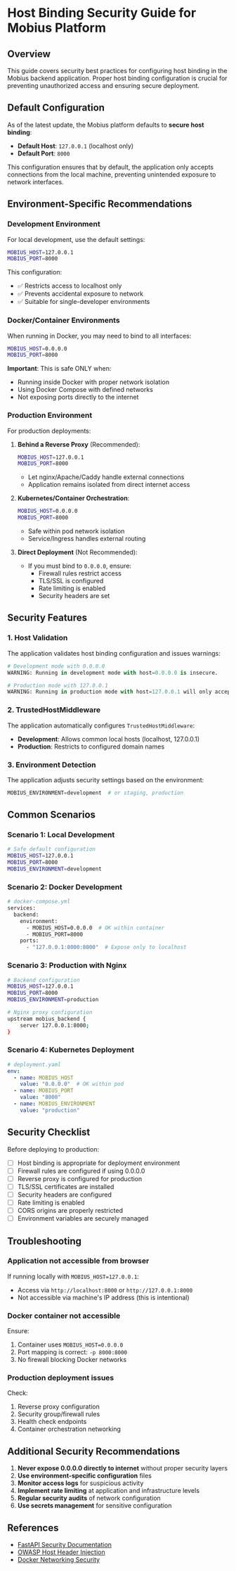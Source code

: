 # Host Binding Security Guide for Mobius Platform

## Overview

This guide covers security best practices for configuring host binding in the Mobius backend application. Proper host binding configuration is crucial for preventing unauthorized access and ensuring secure deployment.

## Default Configuration

As of the latest update, the Mobius platform defaults to **secure host binding**:

- **Default Host**: `127.0.0.1` (localhost only)
- **Default Port**: `8000`

This configuration ensures that by default, the application only accepts connections from the local machine, preventing unintended exposure to network interfaces.

## Environment-Specific Recommendations

### Development Environment

For local development, use the default settings:

```bash
MOBIUS_HOST=127.0.0.1
MOBIUS_PORT=8000
```

This configuration:
- ✅ Restricts access to localhost only
- ✅ Prevents accidental exposure to network
- ✅ Suitable for single-developer environments

### Docker/Container Environments

When running in Docker, you may need to bind to all interfaces:

```bash
MOBIUS_HOST=0.0.0.0
MOBIUS_PORT=8000
```

**Important**: This is safe ONLY when:
- Running inside Docker with proper network isolation
- Using Docker Compose with defined networks
- Not exposing ports directly to the internet

### Production Environment

For production deployments:

1. **Behind a Reverse Proxy** (Recommended):
   ```bash
   MOBIUS_HOST=127.0.0.1
   MOBIUS_PORT=8000
   ```
   - Let nginx/Apache/Caddy handle external connections
   - Application remains isolated from direct internet access

2. **Kubernetes/Container Orchestration**:
   ```bash
   MOBIUS_HOST=0.0.0.0
   MOBIUS_PORT=8000
   ```
   - Safe within pod network isolation
   - Service/Ingress handles external routing

3. **Direct Deployment** (Not Recommended):
   - If you must bind to `0.0.0.0`, ensure:
     - Firewall rules restrict access
     - TLS/SSL is configured
     - Rate limiting is enabled
     - Security headers are set

## Security Features

### 1. Host Validation

The application validates host binding configuration and issues warnings:

```python
# Development mode with 0.0.0.0
WARNING: Running in development mode with host=0.0.0.0 is insecure.

# Production mode with 127.0.0.1
WARNING: Running in production mode with host=127.0.0.1 will only accept local connections.
```

### 2. TrustedHostMiddleware

The application automatically configures `TrustedHostMiddleware`:

- **Development**: Allows common local hosts (localhost, 127.0.0.1)
- **Production**: Restricts to configured domain names

### 3. Environment Detection

The application adjusts security settings based on the environment:

```python
MOBIUS_ENVIRONMENT=development  # or staging, production
```

## Common Scenarios

### Scenario 1: Local Development

```bash
# Safe default configuration
MOBIUS_HOST=127.0.0.1
MOBIUS_PORT=8000
MOBIUS_ENVIRONMENT=development
```

### Scenario 2: Docker Development

```bash
# docker-compose.yml
services:
  backend:
    environment:
      - MOBIUS_HOST=0.0.0.0  # OK within container
      - MOBIUS_PORT=8000
    ports:
      - "127.0.0.1:8000:8000"  # Expose only to localhost
```

### Scenario 3: Production with Nginx

```bash
# Backend configuration
MOBIUS_HOST=127.0.0.1
MOBIUS_PORT=8000
MOBIUS_ENVIRONMENT=production

# Nginx proxy configuration
upstream mobius_backend {
    server 127.0.0.1:8000;
}
```

### Scenario 4: Kubernetes Deployment

```yaml
# deployment.yaml
env:
  - name: MOBIUS_HOST
    value: "0.0.0.0"  # OK within pod
  - name: MOBIUS_PORT
    value: "8000"
  - name: MOBIUS_ENVIRONMENT
    value: "production"
```

## Security Checklist

Before deploying to production:

- [ ] Host binding is appropriate for deployment environment
- [ ] Firewall rules are configured if using 0.0.0.0
- [ ] Reverse proxy is configured for production
- [ ] TLS/SSL certificates are installed
- [ ] Security headers are configured
- [ ] Rate limiting is enabled
- [ ] CORS origins are properly restricted
- [ ] Environment variables are securely managed

## Troubleshooting

### Application not accessible from browser

If running locally with `MOBIUS_HOST=127.0.0.1`:
- Access via `http://localhost:8000` or `http://127.0.0.1:8000`
- Not accessible via machine's IP address (this is intentional)

### Docker container not accessible

Ensure:
1. Container uses `MOBIUS_HOST=0.0.0.0`
2. Port mapping is correct: `-p 8000:8000`
3. No firewall blocking Docker networks

### Production deployment issues

Check:
1. Reverse proxy configuration
2. Security group/firewall rules
3. Health check endpoints
4. Container orchestration networking

## Additional Security Recommendations

1. **Never expose 0.0.0.0 directly to internet** without proper security layers
2. **Use environment-specific configuration** files
3. **Monitor access logs** for suspicious activity
4. **Implement rate limiting** at application and infrastructure levels
5. **Regular security audits** of network configuration
6. **Use secrets management** for sensitive configuration

## References

- [FastAPI Security Documentation](https://fastapi.tiangolo.com/tutorial/security/)
- [OWASP Host Header Injection](https://owasp.org/www-project-web-security-testing-guide/latest/4-Web_Application_Security_Testing/07-Input_Validation_Testing/17-Testing_for_Host_Header_Injection)
- [Docker Networking Security](https://docs.docker.com/engine/security/)
